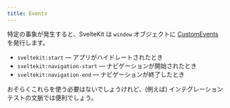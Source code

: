 ```yaml
---
title: Events
---
```


特定の事象が発生すると、SvelteKit は `window` オブジェクトに [CustomEvents](https://developer.mozilla.org/ja/docs/Web/API/CustomEvent) を発行します。

- `sveltekit:start` — アプリがハイドレートされたとき
- `sveltekit:navigation-start` — ナビゲーションが開始されたとき
- `sveltekit:navigation-end` — ナビゲーションが終了したとき

おそらくこれらを使う必要はないでしょうけれど、(例えば) インテグレーションテストの文脈では便利でしょう。
